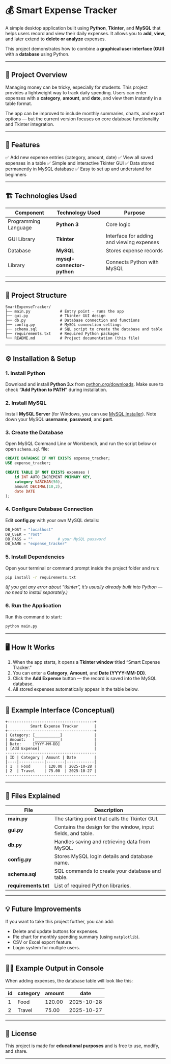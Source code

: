 
# 💰 Smart Expense Tracker

A simple desktop application built using **Python**, **Tkinter**, and **MySQL** that helps users record and view their daily expenses.
It allows you to **add**, **view**, and later extend to **delete or analyze** expenses.

This project demonstrates how to combine a **graphical user interface (GUI)** with a **database** using Python.

---

## 🧠 Project Overview

Managing money can be tricky, especially for students. This project provides a lightweight way to track daily spending.
Users can enter expenses with a **category**, **amount**, and **date**, and view them instantly in a table format.

The app can be improved to include monthly summaries, charts, and export options — but the current version focuses on core database functionality and Tkinter integration.

---

## 🧩 Features

✅ Add new expense entries (category, amount, date)
✅ View all saved expenses in a table
✅ Simple and interactive Tkinter GUI
✅ Data stored permanently in MySQL database
✅ Easy to set up and understand for beginners

---

## 🏗️ Technologies Used

| Component            | Technology Used            | Purpose                                   |
| -------------------- | -------------------------- | ----------------------------------------- |
| Programming Language | **Python 3**               | Core logic                                |
| GUI Library          | **Tkinter**                | Interface for adding and viewing expenses |
| Database             | **MySQL**                  | Stores expense records                    |
| Library              | **mysql-connector-python** | Connects Python with MySQL                |

---

## 📂 Project Structure

```
SmartExpenseTracker/
├── main.py             # Entry point - runs the app
├── gui.py              # Tkinter GUI design
├── db.py               # Database connection and functions
├── config.py           # MySQL connection settings
├── schema.sql          # SQL script to create the database and table
├── requirements.txt    # Required Python packages
└── README.md           # Project documentation (this file)
```

---

## ⚙️ Installation & Setup

### 1. Install Python

Download and install **Python 3.x** from [python.org/downloads](https://www.python.org/downloads/).
Make sure to check **“Add Python to PATH”** during installation.

### 2. Install MySQL

Install **MySQL Server** (for Windows, you can use [MySQL Installer](https://dev.mysql.com/downloads/installer/)).
Note down your MySQL **username**, **password**, and **port**.

### 3. Create the Database

Open MySQL Command Line or Workbench, and run the script below or open `schema.sql` file:

```sql
CREATE DATABASE IF NOT EXISTS expense_tracker;
USE expense_tracker;

CREATE TABLE IF NOT EXISTS expenses (
    id INT AUTO_INCREMENT PRIMARY KEY,
    category VARCHAR(50),
    amount DECIMAL(10,2),
    date DATE
);
```

### 4. Configure Database Connection

Edit **config.py** with your own MySQL details:

```python
DB_HOST = "localhost"
DB_USER = "root"
DB_PASS = ""           # your MySQL password
DB_NAME = "expense_tracker"
```

### 5. Install Dependencies

Open your terminal or command prompt inside the project folder and run:

```bash
pip install -r requirements.txt
```

*(If you get any error about “tkinter”, it’s usually already built into Python — no need to install separately.)*

### 6. Run the Application

Run this command to start:

```bash
python main.py
```

---

## 🖥️ How It Works

1. When the app starts, it opens a **Tkinter window** titled “Smart Expense Tracker.”
2. You can enter a **Category**, **Amount**, and **Date (YYYY-MM-DD)**.
3. Click the **Add Expense** button — the record is saved into the MySQL database.
4. All stored expenses automatically appear in the table below.

---

## 📸 Example Interface (Conceptual)

```
+--------------------------------------+
|          Smart Expense Tracker       |
+--------------------------------------+
| Category: [___________]              |
| Amount:   [___________]              |
| Date:     [YYYY-MM-DD]               |
| [Add Expense]                        |
----------------------------------------
| ID | Category | Amount | Date        |
|----|-----------|--------|------------|
| 1  | Food      | 120.00 | 2025-10-28 |
| 2  | Travel    | 75.00  | 2025-10-27 |
----------------------------------------
```

---

## 🧱 Files Explained

| File                 | Description                                                  |
| -------------------- | ------------------------------------------------------------ |
| **main.py**          | The starting point that calls the Tkinter GUI.               |
| **gui.py**           | Contains the design for the window, input fields, and table. |
| **db.py**            | Handles saving and retrieving data from MySQL.               |
| **config.py**        | Stores MySQL login details and database name.                |
| **schema.sql**       | SQL commands to create your database and table.              |
| **requirements.txt** | List of required Python libraries.                           |

---

## 💡 Future Improvements

If you want to take this project further, you can add:

* Delete and update buttons for expenses.
* Pie chart for monthly spending summary (using `matplotlib`).
* CSV or Excel export feature.
* Login system for multiple users.

---

## 🧑‍💻 Example Output in Console

When adding expenses, the database table will look like this:

| id | category | amount | date       |
| -- | -------- | ------ | ---------- |
| 1  | Food     | 120.00 | 2025-10-28 |
| 2  | Travel   | 75.00  | 2025-10-27 |

---

## 🧾 License

This project is made for **educational purposes** and is free to use, modify, and share.

---
